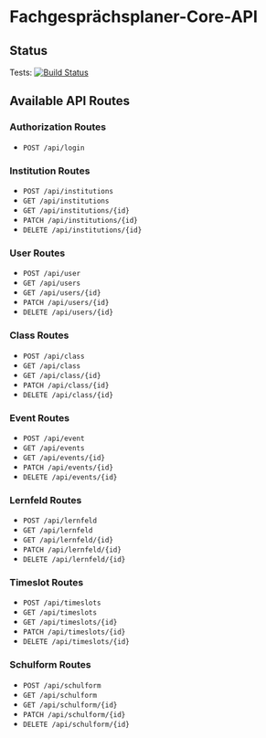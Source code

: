 # Fachgesprächsplaner-Core-API

## Status

Tests: [![Build Status](https://travis-ci.com/FachgespraechsplanerApp/fachgespraechsplaner-core.svg?branch=master)](https://travis-ci.com/FachgespraechsplanerApp/fachgespraechsplaner-core)

## Available API Routes

### Authorization Routes

- `POST /api/login`

### Institution Routes

- `POST /api/institutions`
- `GET /api/institutions`
- `GET /api/institutions/{id}`
- `PATCH /api/institutions/{id}`
- `DELETE /api/institutions/{id}`

### User Routes

- `POST /api/user`
- `GET /api/users`
- `GET /api/users/{id}`
- `PATCH /api/users/{id}`
- `DELETE /api/users/{id}`

### Class Routes

- `POST /api/class`
- `GET /api/class`
- `GET /api/class/{id}`
- `PATCH /api/class/{id}`
- `DELETE /api/class/{id}`

### Event Routes

- `POST /api/event`
- `GET /api/events`
- `GET /api/events/{id}`
- `PATCH /api/events/{id}`
- `DELETE /api/events/{id}`

### Lernfeld Routes

- `POST /api/lernfeld`
- `GET /api/lernfeld`
- `GET /api/lernfeld/{id}`
- `PATCH /api/lernfeld/{id}`
- `DELETE /api/lernfeld/{id}`

### Timeslot Routes

- `POST /api/timeslots`
- `GET /api/timeslots`
- `GET /api/timeslots/{id}`
- `PATCH /api/timeslots/{id}`
- `DELETE /api/timeslots/{id}`

### Schulform Routes

- `POST /api/schulform`
- `GET /api/schulform`
- `GET /api/schulform/{id}`
- `PATCH /api/schulform/{id}`
- `DELETE /api/schulform/{id}`
